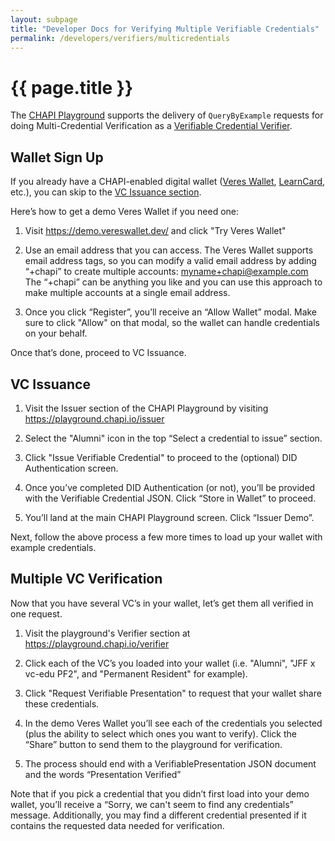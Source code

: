 ```yaml
---
layout: subpage
title: "Developer Docs for Verifying Multiple Verifiable Credentials"
permalink: /developers/verifiers/multicredentials
---
```

# {{ page.title }}

The [CHAPI Playground](https://playground.chapi.io/) supports the delivery of
`QueryByExample` requests for doing Multi-Credential Verification as a
[Verifiable Credential Verifier](./).

## Wallet Sign Up
If you already have a CHAPI-enabled digital wallet ([Veres Wallet](https://demo.vereswallet.dev/), [LearnCard](https://learncard.app/), etc.), you can skip to the [VC Issuance section](#vc-issuance).

Here’s how to get a demo Veres Wallet if you need one:

1. Visit <https://demo.vereswallet.dev/> and click "Try Veres Wallet"

2. Use an email address that you can access. The Veres Wallet supports email address tags, so you can modify a valid email address by adding “+chapi” to create multiple accounts: myname+chapi@example.com The “+chapi” can be anything you like and you can use this approach to make multiple accounts at a single email address.

3. Once you click “Register”, you’ll receive an “Allow Wallet” modal. Make sure to click "Allow" on that modal, so the wallet can handle credentials on your behalf.

Once that’s done, proceed to VC Issuance.

## VC Issuance

1. Visit the Issuer section of the CHAPI Playground by visiting <https://playground.chapi.io/issuer>

2. Select the "Alumni" icon in the top “Select a credential to issue” section.

3. Click "Issue Verifiable Credential" to proceed to the (optional) DID Authentication screen.

4. Once you’ve completed DID Authentication (or not), you’ll be provided with the Verifiable Credential JSON. Click “Store in Wallet” to proceed.

5. You’ll land at the main CHAPI Playground screen. Click “Issuer Demo”.

Next, follow the above process a few more times to load up your wallet with example credentials.

## Multiple VC Verification

Now that you have several VC’s in your wallet, let’s get them all verified in one request.

1. Visit the playground's Verifier section at <https://playground.chapi.io/verifier>

2. Click each of the VC’s you loaded into your wallet (i.e. "Alumni", "JFF x vc-edu PF2", and "Permanent Resident" for example). 

3. Click "Request Verifiable Presentation" to request that your wallet share these credentials.

4. In the demo Veres Wallet you’ll see each of the credentials you selected (plus the ability to select which ones you want to verify). Click the “Share” button to send them to the playground for verification.

5. The process should end with a VerifiablePresentation JSON document and the words “Presentation Verified”

Note that if you pick a credential that you didn’t first load into your demo wallet, you’ll receive a “Sorry, we can't seem to find any credentials” message. Additionally, you may find a different credential presented if it contains the requested data needed for verification.
